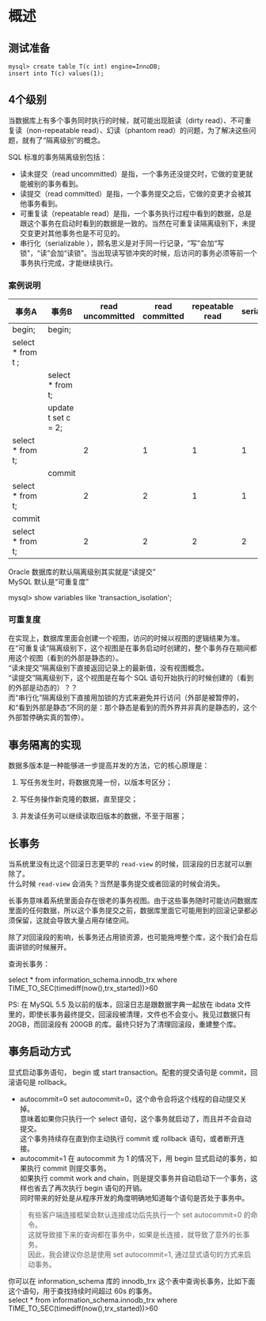 # 概述

## 测试准备

```{}
mysql> create table T(c int) engine=InnoDB;
insert into T(c) values(1);
```

## 4个级别

当数据库上有多个事务同时执行的时候，就可能出现脏读（dirty read）、不可重复读（non-repeatable read）、幻读（phantom read）的问题，为了解决这些问题，就有了“隔离级别”的概念。

SQL 标准的事务隔离级别包括：  

- 读未提交（read uncommitted）是指，一个事务还没提交时，它做的变更就能被别的事务看到。  
- 读提交（read committed）是指，一个事务提交之后，它做的变更才会被其他事务看到。  
- 可重复读（repeatable read）是指，一个事务执行过程中看到的数据，总是跟这个事务在启动时看到的数据是一致的。当然在可重复读隔离级别下，未提交变更对其他事务也是不可见的。
- 串行化（serializable ），顾名思义是对于同一行记录，“写”会加“写锁”，“读”会加“读锁”。当出现读写锁冲突的时候，后访问的事务必须等前一个事务执行完成，才能继续执行。

### 案例说明

| 事务A             | 事务B               | read uncommitted | read committed | repeatable read | serializable |
| ----------------- | ------------------- | ---------------- | -------------- | --------------- | ------------ |
| begin;            | begin;              |                  |                |                 |              |
| select * from t ; | &nbsp;              |                  |                |                 |              |
| &nbsp;            | select * from t;    |                  |                |                 |              |
| &nbsp;            | update t set c = 2; |                  |                |                 |              |
| select * from t;  | &nbsp;              | 2                | 1              | 1               | 1            |
| &nbsp;            | commit              |                  |                |                 |              |
| select * from t;  | &nbsp;              | 2                | 2              | 1               | 1            |
| commit            | &nbsp;              |                  |                |                 |              |
| select * from t;  | &nbsp;              | 2                | 2              | 2               | 2            |

Oracle 数据库的默认隔离级别其实就是“读提交”  
MySQL 默认是“可重复度”  

mysql> show variables like 'transaction_isolation'; 

### 可重复度

在实现上，数据库里面会创建一个视图，访问的时候以视图的逻辑结果为准。    
在“可重复读”隔离级别下，这个视图是在事务启动时创建的，整个事务存在期间都用这个视图（看到的外部是静态的）。  
“读未提交”隔离级别下直接返回记录上的最新值，没有视图概念。  
“读提交”隔离级别下，这个视图是在每个 SQL 语句开始执行的时候创建的（看到的外部是动态的）？？  
而“串行化”隔离级别下直接用加锁的方式来避免并行访问（外部是被暂停的，和“看到外部是静态”不同的是：那个静态是看到的而外界并非真的是静态的，这个外部暂停确实真的暂停）。  

## 事务隔离的实现

数据多版本是一种能够进一步提高并发的方法，它的核心原理是：

1. 写任务发生时，将数据克隆一份，以版本号区分；

2. 写任务操作新克隆的数据，直至提交；

3. 并发读任务可以继续读取旧版本的数据，不至于阻塞；



## 长事务

当系统里没有比这个回滚日志更早的 `read-view` 的时候，回滚段的日志就可以删除了。  
什么时候 `read-view` 会消失？当然是事务提交或者回滚的时候会消失。  

长事务意味着系统里面会存在很老的事务视图。由于这些事务随时可能访问数据库里面的任何数据，所以这个事务提交之前，数据库里面它可能用到的回滚记录都必须保留，这就会导致大量占用存储空间。 

除了对回滚段的影响，长事务还占用锁资源，也可能拖垮整个库，这个我们会在后面讲锁的时候展开。

查询长事务：

select * from information_schema.innodb_trx where TIME_TO_SEC(timediff(now(),trx_started))>60


PS: 在 MySQL 5.5 及以前的版本，回滚日志是跟数据字典一起放在 ibdata 文件里的，即使长事务最终提交，回滚段被清理，文件也不会变小。我见过数据只有 20GB，而回滚段有 200GB 的库。最终只好为了清理回滚段，重建整个库。

## 事务启动方式

显式启动事务语句， begin 或 start transaction。配套的提交语句是 commit，回滚语句是 rollback。  

- autocommit=0
  set autocommit=0，这个命令会将这个线程的自动提交关掉。  
  意味着如果你只执行一个 select 语句，这个事务就启动了，而且并不会自动提交。  
  这个事务持续存在直到你主动执行 commit 或 rollback 语句，或者断开连接。
- autocommit=1
  在 autocommit 为 1 的情况下，用 begin 显式启动的事务，如果执行 commit 则提交事务。  
  如果执行 commit work and chain，则是提交事务并自动启动下一个事务，这样也省去了再次执行 begin 语句的开销。  
  同时带来的好处是从程序开发的角度明确地知道每个语句是否处于事务中。  

>有些客户端连接框架会默认连接成功后先执行一个 set autocommit=0 的命令。  
这就导致接下来的查询都在事务中，如果是长连接，就导致了意外的长事务。  
因此，我会建议你总是使用 set autocommit=1, 通过显式语句的方式来启动事务。

你可以在 information_schema 库的 innodb_trx 这个表中查询长事务，比如下面这个语句，用于查找持续时间超过 60s 的事务。  
select * from information_schema.innodb_trx where TIME_TO_SEC(timediff(now(),trx_started))>60


